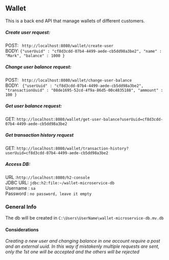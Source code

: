 ## Wallet
This is a back end API that manage wallets of different customers.<br/>
##### Create user request: 
POST: `` http://localhost:8080/wallet/create-user``<br/>
BODY: ``{"userUuid" : "cf8d3cdd-07b4-4499-aede-cb5dd98a3be2", "name" : "Mark", "balance" : 1000 }``<br/>
##### Change user balance request: 
POST: `` http://localhost:8080/wallet/change-user-balance``<br/>
BODY: `` {"userUuid" : "cf8d3cdd-07b4-4499-aede-cb5dd98a3be2", "transactionUuid" : "08de1695-52cd-4f9a-86d5-00c4835188", "ammount" : 100 }``<br/>
##### Get user balance request: 
GET: `` http://localhost:8080/wallet/get-user-balance?userUuid=cf8d3cdd-07b4-4499-aede-cb5dd98a3be2 ``<br/>
##### Get transaction history request
GET: `` http://localhost:8080/wallet/transaction-history?userUuid=cf8d3cdd-07b4-4499-aede-cb5dd98a3be2 ``<br/>

##### Access DB: 
URL :``http://localhost:8080/h2-console``<br/>
JDBC URL: ``jdbc:h2:file:~/wallet-microservice-db``<br/>
Username : ``sa``<br/>
Password : ``no password, leave it empty``<br/>

### General Info

The db will be created in `` C:\Users\UserName\wallet-microservice-db.mv.db ``

#### Considerations

*Creating a new user and changing balance in one account require a post and an external uuid. In this way if mistakenly multiple requests are sent, only the 1st one will be accepted and the others will be rejected*
